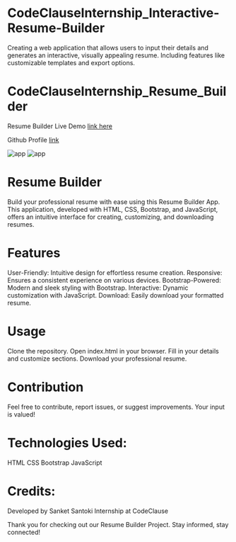 # CodeClauseInternship_Interactive-Resume-Builder
Creating a web application that allows users to input their details and generates an  interactive, visually appealing resume. Including features like customizable templates and export options.
# CodeClauseInternship_Resume_Builder

Resume Builder Live Demo [link here](https://sanket-santoki.github.io/CodeClauseInternship_Resume_Builder/)

Github Profile [link](https://github.com/sanket-santoki/)

![app](assets/Resume1.png) 
![app](assets/Resume2.png)

# Resume Builder
Build your professional resume with ease using this Resume Builder App. This application, developed with HTML, CSS, Bootstrap, and JavaScript, offers an intuitive interface for creating, customizing, and downloading resumes.

# Features
User-Friendly: Intuitive design for effortless resume creation.
Responsive: Ensures a consistent experience on various devices.
Bootstrap-Powered: Modern and sleek styling with Bootstrap.
Interactive: Dynamic customization with JavaScript.
Download: Easily download your formatted resume.

# Usage
Clone the repository.
Open index.html in your browser.
Fill in your details and customize sections.
Download your professional resume.

# Contribution
Feel free to contribute, report issues, or suggest improvements. Your input is valued!

# Technologies Used:
HTML
CSS
Bootstrap
JavaScript

# Credits:
Developed by Sanket Santoki
Internship at CodeClause

Thank you for checking out our Resume Builder Project. Stay informed, stay connected!